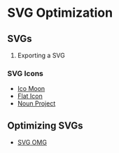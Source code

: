 # SVG Optimization

## SVGs

1. Exporting a SVG

### SVG Icons
* [Ico Moon](http://icomoon.io)
* [Flat Icon](https://www.flaticon.com/)
* [Noun Project](https://thenounproject.com/)

## Optimizing SVGs
* [SVG OMG](https://jakearchibald.github.io/svgomg/)
